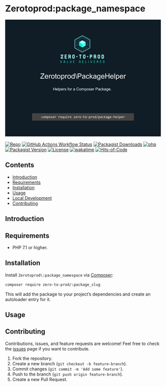 # Zerotoprod\:package_namespace

![](art/logo.png)

[![Repo](https://img.shields.io/badge/github-gray?logo=github)](https://github.com/zero-to-prod/:package_slug)
[![GitHub Actions Workflow Status](https://img.shields.io/github/actions/workflow/status/zero-to-prod/:package_slug/test.yml?label=tests)](https://github.com/zero-to-prod/:package_slug/actions)
[![Packagist Downloads](https://img.shields.io/packagist/dt/zero-to-prod/:package_slug?color=blue)](https://packagist.org/packages/zero-to-prod/:package_slug/stats)
[![php](https://img.shields.io/packagist/php-v/zero-to-prod/:package_slug.svg?color=purple)](https://packagist.org/packages/zero-to-prod/:package_slug/stats)
[![Packagist Version](https://img.shields.io/packagist/v/zero-to-prod/:package_slug?color=f28d1a)](https://packagist.org/packages/zero-to-prod/:package_slug)
[![License](https://img.shields.io/packagist/l/zero-to-prod/:package_slug?color=pink)](https://github.com/zero-to-prod/:package_slug/blob/main/LICENSE.md)
[![wakatime](https://wakatime.com/badge/github/zero-to-prod/:package_slug.svg)](https://wakatime.com/badge/github/zero-to-prod/:package_slug)
[![Hits-of-Code](https://hitsofcode.com/github/zero-to-prod/:package_slug?branch=main)](https://hitsofcode.com/github/zero-to-prod/:package_slug/view?branch=main)

## Contents

- [Introduction](#introduction)
- [Requirements](#requirements)
- [Installation](#installation)
- [Usage](#usage)
- [Local Development](./LOCAL_DEVELOPMENT.md)
- [Contributing](#contributing)

## Introduction



## Requirements

- PHP 7.1 or higher.

## Installation

Install `Zerotoprod\:package_namespace` via [Composer](https://getcomposer.org/):

```bash
composer require zero-to-prod/:package_slug
```

This will add the package to your project’s dependencies and create an autoloader entry for it.

## Usage



## Contributing

Contributions, issues, and feature requests are welcome!
Feel free to check the [issues](https://github.com/zero-to-prod/:package_slug/issues) page if you want to contribute.

1. Fork the repository.
2. Create a new branch (`git checkout -b feature-branch`).
3. Commit changes (`git commit -m 'Add some feature'`).
4. Push to the branch (`git push origin feature-branch`).
5. Create a new Pull Request.